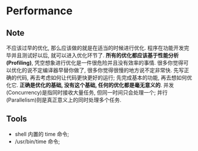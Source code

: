 # Performance

## Note
不应该过早的优化, 那么应该做的就是在适当的时候进行优化. 程序在功能开发完毕并且测试好以后, 就可以进入优化环节了. **所有的优化都应该基于性能分析(Profiling)**, 凭空想象进行优化是一件很危险并且没有效率的事情. 很多你觉得可以优化的说不定编译器早替你做了, 很多你觉得很慢的地方说不定非常快.
先写正确的代码, 再去考虑如何让代码更快更好的运行; 先完成基本的功能, 再去想如何优化它. **正确是优化的基础, 没有这个基础, 任何的优化都是毫无意义的**.
并发(Concurrency)是指同时接收大量任务, 但同一时间只会处理一个; 并行(Parallelism)则是真正意义上的同时处理多个任务.


## Tools
* shell 内置的 time 命令;   
* /usr/bin/time 命令;   